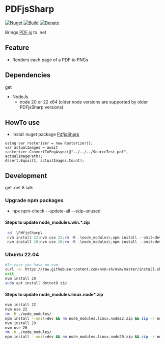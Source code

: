# PDFjsSharp

[![Nuget](https://img.shields.io/nuget/v/Codeuctivity.PdfjsSharp.svg)](https://www.nuget.org/packages/Codeuctivity.PdfjsSharp/) [![Build](https://github.com/Codeuctivity/PdfjsSharp/actions/workflows/dotnet.yml/badge.svg)](https://github.com/Codeuctivity/PdfjsSharp/actions/workflows/dotnet.yml) [![Donate](https://img.shields.io/static/v1?label=Paypal&message=Donate&color=informational)](https://www.paypal.com/donate?hosted_button_id=7M7UFMMRTS7UE)

Brings [PDF.js](https://github.com/mozilla/pdf.js) to .net

## Feature

- Renders each page of a PDF to PNGs

## Dependencies

get

- NodeJs
  - node 20 or 22 x64 (older node versions are supported by older PDFjsSharp versions)

## HowTo use

- Install nuget package [PdfjsSharp](https://www.nuget.org/packages/Codeuctivity.PdfjsSharp/)

```Csharp
using var rasterizer = new Rasterizer();
var actualImages = await rasterizer.ConvertToPngAsync(@"../../../SourceTest.pdf", actualImagePath);
Assert.Equal(1, actualImages.Count);
```

## Development

get .net 8 sdk

### Upgrade npm packages

- npx npm-check --update-all --skip-unused

#### Steps to update node_modules.win.\*.zip

```Powershell
 cd .\PdfjsSharp\
 nvm install 22;nvm use 22;rm -R .\node_modules\;npm install --omit=dev;rm .\node_modules.win.node22.zip;Compress-Archive -LiteralPath .\node_modules\ -DestinationPath .\node_modules.win.node22.zip;Compress-Archive -Update .\Rasterize.mjs .\node_modules.win.node22.zip
 nvm install 20;nvm use 20;rm -R .\node_modules\;npm install --omit=dev;rm .\node_modules.win.node20.zip;Compress-Archive -LiteralPath .\node_modules\ -DestinationPath .\node_modules.win.node20.zip;Compress-Archive -Update .\Rasterize.mjs .\node_modules.win.node20.zip
```

### Ubuntu 22.04

```bash
#In case you have no nvm
curl -o- https://raw.githubusercontent.com/nvm-sh/nvm/master/install.sh | bash 
exit
nvm install 20
sudo apt install dotnet8 zip
```

#### Steps to update node_modules.linux.node\*.zip

```bash
nvm install 22
nvm use 22
rm -R ./node_modules/ 
npm install --omit=dev && rm node_modules.linux.node22.zip && zip -r node_modules.linux.node22.zip node_modules && zip -g node_modules.linux.node22.zip Rasterize.mjs
nvm install 20
nvm use 20
rm -R ./node_modules/ 
npm install --omit=dev && rm node_modules.linux.node20.zip && zip -r node_modules.linux.node20.zip node_modules && zip -g node_modules.linux.node20.zip Rasterize.mjs
```
